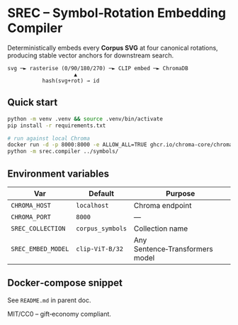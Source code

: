 # SREC – Symbol‑Rotation Embedding Compiler

Deterministically embeds every **Corpus SVG** at four canonical rotations,
producing stable vector anchors for downstream search.

```
svg ─► rasterise (0/90/180/270) ─► CLIP embed ─► ChromaDB
                     ▲
           hash(svg+rot) → id
```

## Quick start

```bash
python -m venv .venv && source .venv/bin/activate
pip install -r requirements.txt

# run against local Chroma
docker run -d -p 8000:8000 -e ALLOW_ALL=TRUE ghcr.io/chroma-core/chroma:latest
python -m srec.compiler ../symbols/
```

## Environment variables

| Var                | Default          | Purpose |
|--------------------|------------------|---------|
| `CHROMA_HOST`      | `localhost`      | Chroma endpoint |
| `CHROMA_PORT`      | `8000`           | — |
| `SREC_COLLECTION`  | `corpus_symbols` | Collection name |
| `SREC_EMBED_MODEL` | `clip-ViT-B/32`  | Any Sentence‑Transformers model |

## Docker‑compose snippet

See `README.md` in parent doc.

MIT/CC0 – gift‑economy compliant.
